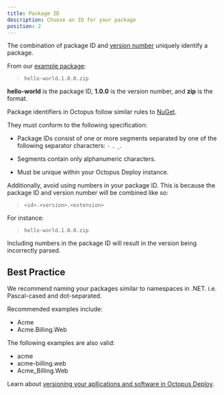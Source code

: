 ```yaml
---
title: Package ID
description: Choose an ID for your package
position: 2
---
```


The combination of package ID and [version number](versioning.md) uniquely identify a package.

From our [example package](docs/packaging-applications/index.md#example-package):

> `hello-world.1.0.0.zip`

**hello-world** is the package ID, **1.0.0** is the version number, and **zip** is the format.

Package identifiers in Octopus follow similar rules to [NuGet](https://docs.microsoft.com/en-us/nuget/create-packages/creating-a-package#choosing-a-unique-package-identifier-and-setting-the-version-number).

They must conform to the following specification:

- Package IDs consist of one or more segments separated by one of the following separator characters: `-` `.` `_`.

- Segments contain only alphanumeric characters.

- Must be unique within your Octopus Deploy instance.

Additionally, avoid using numbers in your package ID. This is because the package ID and version number will be combined like so:

> `<id>.<version>.<extension>`

For instance:

> `hello-world.1.0.0.zip`

Including numbers in the package ID will result in the version being incorrectly parsed.

## Best Practice

We recommend naming your packages similar to namespaces in .NET. i.e. Pascal-cased and dot-separated.

Recommended examples include:

- Acme
- Acme.Billing.Web

The following examples are also valid:

- acme
- acme-billing.web
- Acme_Billing.Web

Learn about [versioning your apllications and software in Octopus Deploy](/docs/packaging-applications/creating-packages/versioning.md).
